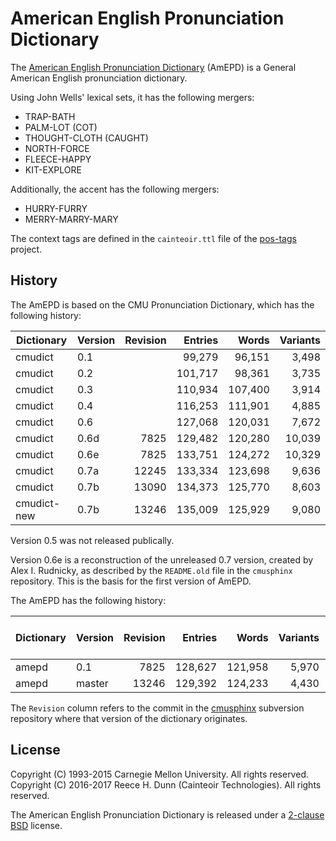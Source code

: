 # American English Pronunciation Dictionary

The [American English Pronunciation Dictionary](cmudict) (AmEPD) is a General
American English pronunciation dictionary.

Using John Wells' lexical sets, it has the following mergers:

 *  TRAP-BATH
 *  PALM-LOT (COT)
 *  THOUGHT-CLOTH (CAUGHT)
 *  NORTH-FORCE
 *  FLEECE-HAPPY
 *  KIT-EXPLORE

Additionally, the accent has the following mergers:

 *  HURRY-FURRY
 *  MERRY-MARRY-MARY

The context tags are defined in the `cainteoir.ttl` file of the
[pos-tags](https://github.com/rhdunn/pos-tags) project.

## History

The AmEPD is based on the CMU Pronunciation Dictionary, which has the following
history:

| Dictionary  | Version | Revision | Entries | Words   | Variants |
|-------------|---------|---------:|--------:|--------:|---------:|
| cmudict     | 0.1     |          |  99,279 |  96,151 |    3,498 |
| cmudict     | 0.2     |          | 101,717 |  98,361 |    3,735 |
| cmudict     | 0.3     |          | 110,934 | 107,400 |    3,914 |
| cmudict     | 0.4     |          | 116,253 | 111,901 |    4,885 |
| cmudict     | 0.6     |          | 127,068 | 120,031 |    7,672 |
| cmudict     | 0.6d    |     7825 | 129,482 | 120,280 |   10,039 |
| cmudict     | 0.6e    |     7825 | 133,751 | 124,272 |   10,329 |
| cmudict     | 0.7a    |    12245 | 133,334 | 123,698 |    9,636 |
| cmudict     | 0.7b    |    13090 | 134,373 | 125,770 |    8,603 |
| cmudict-new | 0.7b    |    13246 | 135,009 | 125,929 |    9,080 |

Version 0.5 was not released publically.

Version 0.6e is a reconstruction of the unreleased 0.7 version, created by Alex
I. Rudnicky, as described by the `README.old` file in the `cmusphinx` repository.
This is the basis for the first version of AmEPD.

The AmEPD has the following history:

| Dictionary  | Version | Revision | Entries | Words   | Variants | Parts of Speech |
|-------------|---------|---------:|--------:|--------:|---------:|----------------:|
| amepd       | 0.1     |     7825 | 128,627 | 121,958 |    5,970 |           1,252 |
| amepd       | master  |    13246 | 129,392 | 124,233 |    4,430 |           1,304 |

The `Revision` column refers to the commit in the
[cmusphinx](https://sourceforge.net/p/cmusphinx/code/HEAD/tree/)
subversion repository where that version of the dictionary originates.

## License

Copyright (C) 1993-2015 Carnegie Mellon University. All rights reserved.  
Copyright (C) 2016-2017 Reece H. Dunn (Cainteoir Technologies). All rights reserved.

The American English Pronunciation Dictionary is released under a
[2-clause BSD](COPYING) license.
